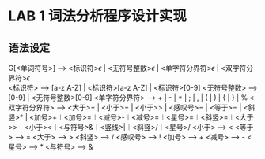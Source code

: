 # LAB 1 词法分析程序设计实现
## 语法设定
G[<单词符号>] --> <标识符>$\epsilon$ | <无符号整数>$\epsilon$ | <单字符分界符>$\epsilon$ | <双字符分界符>$\epsilon$  
<标识符> --> [a-z A-Z] | <标识符>[a-z A-Z] | <标识符>[0-9]
<无符号整数> --> [0-9] | <无符号整数>[0-9]
<单字符分界符> --> + | - | * | ; | , | ( | ) | { | } | %
<双字符分界符> --> <大于>= | <小于>= | <小于>> | <感叹号>= | <等于>= | <斜竖>* | <加号>+︱<加号>=︱<减号>-︱<减号>=︱<星号>=︱<斜竖>=︱<大于>>︱<小于><︱<与符号>&︱<竖线>|︱<斜竖>/︱<星号>/
<小于> --> <
<等于> --> =
<大于> --> >
<斜竖> --> /
<感叹号> --> !
<加号> --> +
<减号> --> -
<星号> --> *
<与符号> --> &